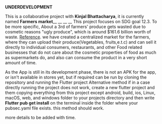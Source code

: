 **UNDERDEVELOPMENT**


This is a collaborative project with **Kinjal Bhattacharya**, it is currently named **Farmers market**__
__
__
__
This project focuses on SDG goal 12.3. To be more specific, About a 3rd of farmers' produce gets wasted due to cosmetic reasons "ugly produce", which is around $161.6 billion worth of waste. [Reference](https://www.mywaste.ie/news/a-scientist-on-the-myth-of-ugly-produce-and-food-waste/).
we have created a centralized market for the farmers, where they can upload their produce(Vegetables, fruits,e.t.c) and can sell it directly to individual consumers, restaurants, and other Food related businesses that do not care about the cosmetic properties of food as much as supermarkets do, and also can consume the product in a very short amount of time.



As the App is still in its development phase, there is not an APK for the app, or isn't available in stores yet, but if required can be run by cloning the repository and running the Flutter project
Alternative method
if in a case directly running the project does not work, create a new flutter project and them copying everything from this project except android, build, ios, Linux, macOS, web, and windows folder to your projects directory and then write **Flutter pub get install** on the terminal inside the folder where your pubsec.yaml file exists. this method should work.


more details to be added with time.
